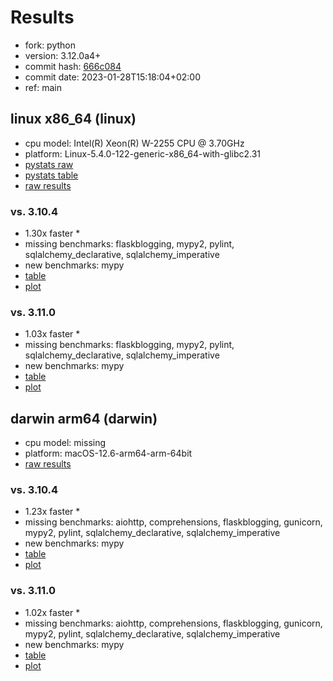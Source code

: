 # Results

- fork: python
- version: 3.12.0a4+
- commit hash: [666c084](https://github.com/python/cpython/commit/666c084)
- commit date: 2023-01-28T15:18:04+02:00
- ref: main

## linux x86_64 (linux)

- cpu model: Intel(R) Xeon(R) W-2255 CPU @ 3.70GHz
- platform: Linux-5.4.0-122-generic-x86_64-with-glibc2.31
- [pystats raw](bm-20230128-linux-x86_64-python-main-3.12.0a4%2B-666c084-pystats.json)
- [pystats table](bm-20230128-linux-x86_64-python-main-3.12.0a4%2B-666c084-pystats.md)
- [raw results](bm-20230128-linux-x86_64-python-main-3.12.0a4%2B-666c084.json)

### vs. 3.10.4

- 1.30x faster \*
- missing benchmarks: flaskblogging, mypy2, pylint, sqlalchemy_declarative, sqlalchemy_imperative
- new benchmarks: mypy
- [table](bm-20230128-linux-x86_64-python-main-3.12.0a4%2B-666c084-vs-3.10.4.md)
- [plot](bm-20230128-linux-x86_64-python-main-3.12.0a4%2B-666c084-vs-3.10.4.png)

### vs. 3.11.0

- 1.03x faster \*
- missing benchmarks: flaskblogging, mypy2, pylint, sqlalchemy_declarative, sqlalchemy_imperative
- new benchmarks: mypy
- [table](bm-20230128-linux-x86_64-python-main-3.12.0a4%2B-666c084-vs-3.11.0.md)
- [plot](bm-20230128-linux-x86_64-python-main-3.12.0a4%2B-666c084-vs-3.11.0.png)

## darwin arm64 (darwin)

- cpu model: missing
- platform: macOS-12.6-arm64-arm-64bit
- [raw results](bm-20230128-darwin-arm64-python-main-3.12.0a4%2B-666c084.json)

### vs. 3.10.4

- 1.23x faster \*
- missing benchmarks: aiohttp, comprehensions, flaskblogging, gunicorn, mypy2, pylint, sqlalchemy_declarative, sqlalchemy_imperative
- new benchmarks: mypy
- [table](bm-20230128-darwin-arm64-python-main-3.12.0a4%2B-666c084-vs-3.10.4.md)
- [plot](bm-20230128-darwin-arm64-python-main-3.12.0a4%2B-666c084-vs-3.10.4.png)

### vs. 3.11.0

- 1.02x faster \*
- missing benchmarks: aiohttp, comprehensions, flaskblogging, gunicorn, mypy2, pylint, sqlalchemy_declarative, sqlalchemy_imperative
- new benchmarks: mypy
- [table](bm-20230128-darwin-arm64-python-main-3.12.0a4%2B-666c084-vs-3.11.0.md)
- [plot](bm-20230128-darwin-arm64-python-main-3.12.0a4%2B-666c084-vs-3.11.0.png)

